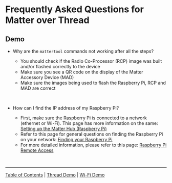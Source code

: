 # Frequently Asked Questions for Matter over Thread

## Demo

-   Why are the `mattertool` commands not working after all the steps?

    -   You should check if the Radio Co-Processor (RCP) image was built and/or
        flashed correctly to the device
    -   Make sure you see a QR code on the display of the Matter Accessory
        Device (MAD)
    -   Make sure the images being used to flash the Raspberry Pi, RCP and MAD
        are correct

<br>

-   How can I find the IP address of my Raspberry Pi?

    -   First, make sure the Raspberry Pi is connected to a network (ethernet or
        Wi-Fi). This page has more information on the same:
        [Setting up the Matter Hub (Raspberry Pi)](RASPI_IMG.md)
    -   Refer to this page for general questions on finding the Raspberry Pi on
        your network: [Finding your Raspberry Pi](../general/FIND_RASPI.md)
    -   For more detailed information, please refer to this page:
        [Raspberry Pi Remote Access](https://www.raspberrypi.com/documentation/computers/remote-access.html)

<br>

---

[Table of Contents](../README.md) | [Thread Demo](./DEMO_OVERVIEW.md) |
[Wi-Fi Demo](../wifi/DEMO_OVERVIEW.md)
